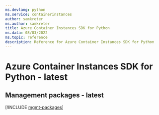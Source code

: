 ```yaml
---
ms.devlang: python
ms.service: containerinstances
author: samkreter
ms.author: samkreter
title: Azure Container Instances SDK for Python
ms.data: 08/03/2022
ms.topic: reference
description: Reference for Azure Container Instances SDK for Python
---
```

# Azure Container Instances SDK for Python - latest

## Management packages - latest
[!INCLUDE [mgmt-packages](container-instances-mgmt-index.md)]